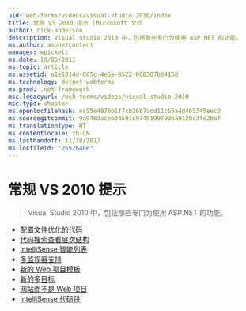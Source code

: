 ```yaml
---
uid: web-forms/videos/visual-studio-2010/index
title: 常规 VS 2010 提示 |Microsoft 文档
author: rick-anderson
description: Visual Studio 2010 中，包括那些专门为使用 ASP.NET 的功能。
ms.author: aspnetcontent
manager: wpickett
ms.date: 10/05/2011
ms.topic: article
ms.assetid: a1e1014d-085c-4e5a-8522-068387b6415d
ms.technology: dotnet-webforms
ms.prod: .net-framework
msc.legacyurl: /web-forms/videos/visual-studio-2010
msc.type: chapter
ms.openlocfilehash: ec55e4870b1f7cb26b7acd11c65a4d465345eec2
ms.sourcegitcommit: 9a9483aceb34591c97451997036a9120c3fe2baf
ms.translationtype: HT
ms.contentlocale: zh-CN
ms.lasthandoff: 11/10/2017
ms.locfileid: "26526466"
---
```

<a name="general-vs-2010-tips"></a>常规 VS 2010 提示
====================
> Visual Studio 2010 中，包括那些专门为使用 ASP.NET 的功能。


- [配置文件优化的代码](visual-studio-2010-quick-hit-code-optimized-profile.md)
- [代码搜索查看层次结构](visual-studio-2010-quick-hit-code-search-view-hierarchy.md)
- [IntelliSense 智能列表](visual-studio-2010-quick-hit-intellisense-smart-lists.md)
- [多监视器支持](visual-studio-2010-quick-hit-multi-monitor-support.md)
- [新的 Web 项目模板](visual-studio-2010-quick-hit-new-web-project-template.md)
- [新的多目标](visual-studio-2010-quick-hit-new-multi-targeting.md)
- [网站而不是 Web 项目](visual-studio-2010-quick-hit-websites-instead-of-web-projects.md)
- [IntelliSense 代码段](visual-studio-2010-quick-hit-snippets-intellisense.md)
